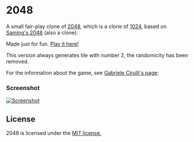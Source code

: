 # 2048
A small fair-play clone of [2048](https://github.com/gabrielecirulli/2048), which is a clone of [1024](https://play.google.com/store/apps/details?id=com.veewo.a1024), based on [Saming's 2048](http://saming.fr/p/2048/) (also a clone).

Made just for fun. [Play it here!](http://oldium.github.io/2048/)

This version always generates tile with number 2, the randomicity has been removed.

For the information about the game, see [Gabriele Cirulli's page](https://github.com/gabrielecirulli/2048):

### Screenshot

[![Screenshot](http://pictures.gabrielecirulli.com/2048-20140309-234100.png)](http://pictures.gabrielecirulli.com/2048-20140309-234100.png)

## License
2048 is licensed under the [MIT license.](https://github.com/gabrielecirulli/2048/blob/master/LICENSE.txt)

